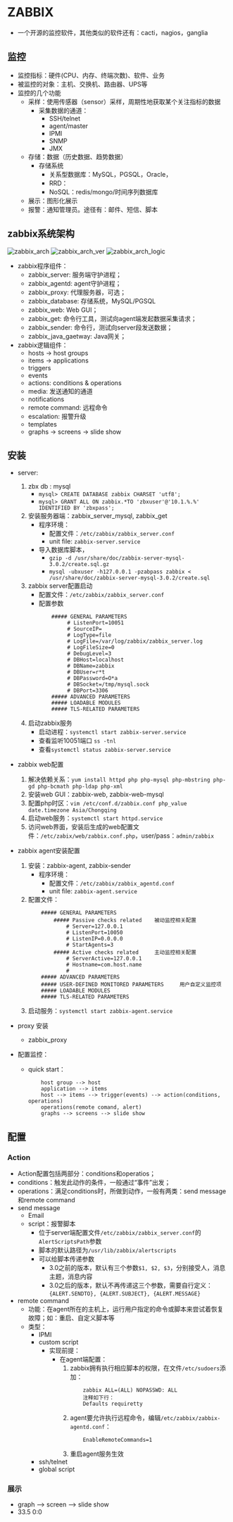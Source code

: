 # ZABBIX
- 一个开源的监控软件，其他类似的软件还有：cacti，nagios，ganglia

## 监控
- 监控指标：硬件(CPU、内存、终端次数)、软件、业务
- 被监控的对象：主机、交换机、路由器、UPS等
- 监控的几个功能
    - 采样：使用传感器（sensor）采样，周期性地获取某个关注指标的数据
        - 采集数据的通道：
            - SSH/telnet
            - agent/master
            - IPMI
            - SNMP
            - JMX
    - 存储：数据（历史数据、趋势数据）
        - 存储系统
            - 关系型数据库：MySQL，PGSQL，Oracle，
            - RRD：
            - NoSQL：redis/mongo/时间序列数据库
    - 展示：图形化展示
    - 报警：通知管理员。途径有：邮件、短信、脚本

## zabbix系统架构
![zabbix_arch](https://github.com/Minions1128/net_tech_notes/blob/master/img/zabbix_arch.png)
![zabbix_arch_ver](https://github.com/Minions1128/net_tech_notes/blob/master/img/zabbix_arch_ver.png)
![zabbix_arch_logic](https://github.com/Minions1128/net_tech_notes/blob/master/img/zabbix_arch_logic.png)

- zabbix程序组件：
    - zabbix_server: 服务端守护进程；
    - zabbix_agentd: agent守护进程；
    - zabbix_proxy: 代理服务器，可选；
    - zabbix_database: 存储系统，MySQL/PGSQL
    - zabbix_web: Web GUI；
    - zabbix_get: 命令行工具，测试向agent端发起数据采集请求；
    - zabbix_sender: 命令行，测试向server段发送数据；
    - zabbix_java_gaetway: Java网关；
- zabbix逻辑组件：
    - hosts -> host groups
    - items -> applications
    - triggers
    - events
    - actions: conditions & operations
    - media: 发送通知的通道
    - notifications
    - remote command: 远程命令
    - escalation: 报警升级
    - templates
    - graphs -> screens -> slide show

## 安装
- server:
    1. zbx db : mysql
        - `mysql> CREATE DATABASE zabbix CHARSET 'utf8'; `
        - `mysql> GRANT ALL ON zabbix.*TO 'zbxuser'@'10.1.%.%' IDENTIFIED BY 'zbxpass';`
    2. 安装服务器端：zabbix_server_mysql, zabbix_get
        - 程序环境：
            - 配置文件：`/etc/zabbix/zabbix_server.conf`
            - unit file: `zabbix-server.service`
        - 导入数据库脚本，
            - `gzip -d /usr/share/doc/zabbix-server-mysql-3.0.2/create.sql.gz`
            - `mysql -ubxuser -h127.0.0.1 -pzabpass zabbix < /usr/share/doc/zabbix-server-mysql-3.0.2/create.sql`
    3. zabbix server配置启动
        - 配置文件：`/etc/zabbix/zabbix_server.conf`
        - 配置参数
            ```
                ##### GENERAL PARAMETERS
                     # ListenPort=10051
                     # SourceIP=
                     # LogType=file
                     # LogFile=/var/log/zabbix/zabbix_server.log
                     # LogFileSize=0
                     # DebugLevel=3
                     # DBHost=localhost
                     # DBName=zabbix
                     # DBUser=r*t
                     # DBPassword=O*a
                     # DBSocket=/tmp/mysql.sock
                     # DBPort=3306
                ##### ADVANCED PARAMETERS
                ##### LOADABLE MODULES
                ##### TLS-RELATED PARAMETERS
            ```
    4. 启动zabbix服务
        - 启动进程：`systemctl start zabbix-server.service`
        - 查看监听10051端口 `ss -tnl`
        - 查看`systemctl status zabbix-server.service`

- zabbix web配置
    1. 解决依赖关系：`yum install httpd php php-mysql php-mbstring php-gd php-bcmath php-ldap php-xml`
    2. 安装web GUI：zabbix-web, zabbix-web-mysql
    3. 配置php时区：```vim /etc/conf.d/zabbix.conf
                          php_value date.timezone Asia/Chongqing```
    4. 启动web服务：`systemctl start httpd.service`
    5. 访问web界面，安装后生成的web配置文件：`/etc/zabix/web/zabbix.conf.php`，user/pass：`admin/zabbix`

- zabbix agent安装配置
    1. 安装：zabbix-agent, zabbix-sender
        - 程序环境：
            - 配置文件：`/etc/zabbix/zabbix_agentd.conf`
            - unit file: `zabbix-agent.service`
    2. 配置文件：
        ```
            ##### GENERAL PARAMETERS
                ##### Passive checks related    被动监控相关配置
                    # Server=127.0.0.1
                    # ListenPort=10050
                    # ListenIP=0.0.0.0
                    # StartAgents=3
                ##### Active checks related     主动监控相关配置
                    # ServerActive=127.0.0.1
                    # Hostname=com.host.name
                    # 
            ##### ADVANCED PARAMETERS
            ##### USER-DEFINED MONITORED PARAMETERS     用户自定义监控项
            ##### LOADABLE MODULES
            ##### TLS-RELATED PARAMETERS
        ```
    3. 启动服务：`systemctl start zabbix-agent.service`

- proxy 安装
    - zabbix_proxy

- 配置监控：
    - quick start：
        ```
            host group --> host
            application --> items
            host --> items --> trigger(events) --> action(conditions, operations)
            operations(remote comand, alert)
            graphs --> screens --> slide show
        ```

## 配置
### Action
- Action配置包括两部分：conditions和operatios；
- conditions：触发此动作的条件，一般通过“事件”出发；
- operations：满足conditions时，所做到动作，一般有两类：send message和remote command
- send message
    - Email
    - script：报警脚本
        - 位于server端配置文件`/etc/zabbix/zabbix_server.conf`的`AlertScriptsPath`参数
        - 脚本的默认路径为`/usr/lib/zabbix/alertscripts`
        - 可以给脚本传递参数
            - 3.0之前的版本，默认有三个参数`$1, $2, $3`，分别接受人，消息主题，消息内容
            - 3.0之后的版本，默认不再传递这三个参数，需要自行定义：`{ALERT.SENDTO}, {ALERT.SUBJECT}, {ALERT.MESSAGE}`
- remote command
    - 功能：在agent所在的主机上，运行用户指定的命令或脚本来尝试着恢复故障；如：重启、自定义脚本等
    - 类型：
        - IPMI
        - custom script
            - 实现前提：
                - 在agent端配置：
                    1. zabbix拥有执行相应脚本的权限，在文件`/etc/sudoers`添加：
                        ```
                            zabbix ALL=(ALL) NOPASSWD: ALL
                            注释如下行：
                            Defaults requiretty
                        ```
                    2. agent要允许执行远程命令，编辑`/etc/zabbix/zabbix-agentd.conf`：
                        ```
                            EnableRemoteCommands=1
                        ```
                    3. 重启agent服务生效
        - ssh/telnet
        - global script

### 展示
- graph --> screen --> slide show
- 33.5 0:0